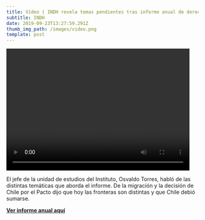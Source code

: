 ```yaml
---
title: Vídeo | INDH revela temas pendientes tras informe anual de derechos humanos
subtitle: INDH
date: 2019-09-23T13:27:59.291Z
thumb_img_path: /images/video.png
template: post
---
```

<video width="480" height="320" controls="controls">

<source src="http://videosetv.ecn.cl/EMOLTV_V2_20181210182753517_480p.mp4" type="video/mp4">

</video>

El jefe de la unidad de estudios del Instituto, Osvaldo Torres, habló de las distintas temáticas que aborda el informe. De la migración y la decisión de Chile por el Pacto dijo que hoy las fronteras son distintas y que Chile debió sumarse.

****[**Ver informe anual aquí**](https://bibliotecadigital.indh.cl/bitstream/handle/123456789/1173/informe-anual-2018.pdf?sequence=13)****
